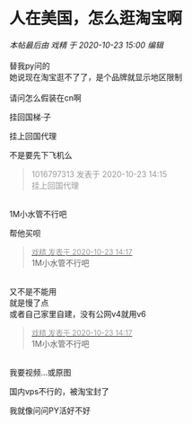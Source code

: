 # 人在美国，怎么逛淘宝啊


<i class="pstatus"> 本帖最后由 戏精 于 2020-10-23 15:00 编辑 </i><br />
<br />
替我py问的<br />
她说现在淘宝逛不了了，是个品牌就显示地区限制<br />
<br />
请问怎么假装在cn啊<br />
<img id="aimg_K1f2G" onclick="zoom(this, this.src, 0, 0, 0)" class="zoom" src="https://i.loli.net/2020/10/23/8UwgTJOzBDRm7aG.jpg" onmouseover="img_onmouseoverfunc(this)" onload="thumbImg(this)" border="0" alt="" />

挂回国梯·子<img src="static/image/smiley/default/lol.gif" smilieid="12" border="0" alt="" /><img src="static/image/smiley/default/lol.gif" smilieid="12" border="0" alt="" />

挂上回国代理

不是要先下飞机么

<div class="quote"><blockquote><font color="#999999">1016797313 发表于 2020-10-23 14:15</font><br />
<font color="#999999">挂上回国代理</font></blockquote></div><br />
1M小水管不行吧

帮他买呗<br />


<div class="quote"><blockquote><font size="2"><a href="https://www.hostloc.com/forum.php?mod=redirect&amp;goto=findpost&amp;pid=9341041&amp;ptid=757593" target="_blank"><font color="#999999">戏精 发表于 2020-10-23 14:17</font></a></font><br />
1M小水管不行吧</blockquote></div><br />
又不是不能用<img src="static/image/smiley/default/lol.gif" smilieid="12" border="0" alt="" /><br />
就是慢了点<br />
或者自己家里自建，没有公网v4就用v6

<div class="quote"><blockquote><font size="2"><a href="https://www.hostloc.com/forum.php?mod=redirect&amp;goto=findpost&amp;pid=9341041&amp;ptid=757593" target="_blank"><font color="#999999">戏精 发表于 2020-10-23 14:17</font></a></font><br />
1M小水管不行吧</blockquote></div><br />
我要视频...或原图

国内vps不行的，被淘宝封了

我就像问问PY活好不好
